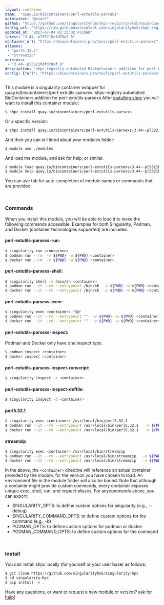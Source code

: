 ```yaml
---
layout: container
name:  "quay.io/biocontainers/perl-extutils-parsexs"
maintainer: "@vsoch"
github: "https://github.com/singularityhub/shpc-registry/blob/main/quay.io/biocontainers/perl-extutils-parsexs/container.yaml"
config_url: "https://raw.githubusercontent.com/singularityhub/shpc-registry/main/quay.io/biocontainers/perl-extutils-parsexs/container.yaml"
updated_at: "2023-07-04 03:25:02.472068"
latest: "3.44--pl5321hdfd78af_0"
container_url: "https://biocontainers.pro/tools/perl-extutils-parsexs"
aliases:
 - "perl5.32.1"
 - "streamzip"
versions:
 - "3.44--pl5321hdfd78af_0"
description: "shpc-registry automated BioContainers addition for perl-extutils-parsexs"
config: {"url": "https://biocontainers.pro/tools/perl-extutils-parsexs", "maintainer": "@vsoch", "description": "shpc-registry automated BioContainers addition for perl-extutils-parsexs", "latest": {"3.44--pl5321hdfd78af_0": "sha256:76055a60a4345fee00f78b679d0417ee1f00c5eceda500ea77f9503f641831cd"}, "tags": {"3.44--pl5321hdfd78af_0": "sha256:76055a60a4345fee00f78b679d0417ee1f00c5eceda500ea77f9503f641831cd"}, "docker": "quay.io/biocontainers/perl-extutils-parsexs", "aliases": {"perl5.32.1": "/usr/local/bin/perl5.32.1", "streamzip": "/usr/local/bin/streamzip"}}
---
```


This module is a singularity container wrapper for quay.io/biocontainers/perl-extutils-parsexs.
shpc-registry automated BioContainers addition for perl-extutils-parsexs
After [installing shpc](#install) you will want to install this container module:


```bash
$ shpc install quay.io/biocontainers/perl-extutils-parsexs
```

Or a specific version:

```bash
$ shpc install quay.io/biocontainers/perl-extutils-parsexs:3.44--pl5321hdfd78af_0
```

And then you can tell lmod about your modules folder:

```bash
$ module use ./modules
```

And load the module, and ask for help, or similar.

```bash
$ module load quay.io/biocontainers/perl-extutils-parsexs/3.44--pl5321hdfd78af_0
$ module help quay.io/biocontainers/perl-extutils-parsexs/3.44--pl5321hdfd78af_0
```

You can use tab for auto-completion of module names or commands that are provided.

<br>

### Commands

When you install this module, you will be able to load it to make the following commands accessible.
Examples for both Singularity, Podman, and Docker (container technologies supported) are included.

#### perl-extutils-parsexs-run:

```bash
$ singularity run <container>
$ podman run --rm  -v ${PWD} -w ${PWD} <container>
$ docker run --rm  -v ${PWD} -w ${PWD} <container>
```

#### perl-extutils-parsexs-shell:

```bash
$ singularity shell -s /bin/sh <container>
$ podman run --it --rm --entrypoint /bin/sh  -v ${PWD} -w ${PWD} <container>
$ docker run --it --rm --entrypoint /bin/sh  -v ${PWD} -w ${PWD} <container>
```

#### perl-extutils-parsexs-exec:

```bash
$ singularity exec <container> "$@"
$ podman run --it --rm --entrypoint ""  -v ${PWD} -w ${PWD} <container> "$@"
$ docker run --it --rm --entrypoint ""  -v ${PWD} -w ${PWD} <container> "$@"
```

#### perl-extutils-parsexs-inspect:

Podman and Docker only have one inspect type.

```bash
$ podman inspect <container>
$ docker inspect <container>
```

#### perl-extutils-parsexs-inspect-runscript:

```bash
$ singularity inspect -r <container>
```

#### perl-extutils-parsexs-inspect-deffile:

```bash
$ singularity inspect -d <container>
```


#### perl5.32.1

```bash
$ singularity exec <container> /usr/local/bin/perl5.32.1
$ podman run --it --rm --entrypoint /usr/local/bin/perl5.32.1   -v ${PWD} -w ${PWD} <container> -c " $@"
$ docker run --it --rm --entrypoint /usr/local/bin/perl5.32.1   -v ${PWD} -w ${PWD} <container> -c " $@"
```


#### streamzip

```bash
$ singularity exec <container> /usr/local/bin/streamzip
$ podman run --it --rm --entrypoint /usr/local/bin/streamzip   -v ${PWD} -w ${PWD} <container> -c " $@"
$ docker run --it --rm --entrypoint /usr/local/bin/streamzip   -v ${PWD} -w ${PWD} <container> -c " $@"
```



In the above, the `<container>` directive will reference an actual container provided
by the module, for the version you have chosen to load. An environment file in the
module folder will also be bound. Note that although a container
might provide custom commands, every container exposes unique exec, shell, run, and
inspect aliases. For anycommands above, you can export:

 - SINGULARITY_OPTS: to define custom options for singularity (e.g., --debug)
 - SINGULARITY_COMMAND_OPTS: to define custom options for the command (e.g., -b)
 - PODMAN_OPTS: to define custom options for podman or docker
 - PODMAN_COMMAND_OPTS: to define custom options for the command

<br>

### Install

You can install shpc locally (for yourself or your user base) as follows:

```bash
$ git clone https://github.com/singularityhub/singularity-hpc
$ cd singularity-hpc
$ pip install -e .
```

Have any questions, or want to request a new module or version? [ask for help!](https://github.com/singularityhub/singularity-hpc/issues)